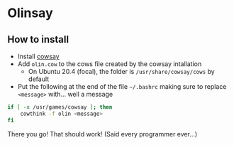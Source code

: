 # Olinsay

## How to install

- Install [cowsay](https://opensource.com/article/18/12/linux-toy-cowsay)
- Add `olin.cow` to the cows file created by the cowsay intallation
  - On Ubuntu 20.4 (focal), the folder is `/usr/share/cowsay/cows` by default
- Put the following at the end of the file `~/.bashrc` making sure to replace `<message>` with... well a message

``` bash
if [ -x /usr/games/cowsay ]; then
    cowthink -f olin <message>
fi

```

There you go! That should work! (Said every programmer ever...)
